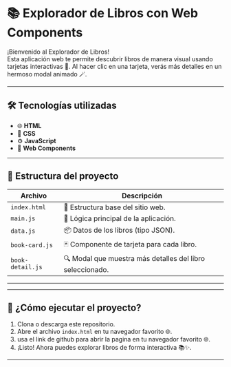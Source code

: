 # 📚 Explorador de Libros con Web Components

¡Bienvenido al Explorador de Libros!  
Esta aplicación web te permite descubrir libros de manera visual usando tarjetas interactivas 📖. Al hacer clic en una tarjeta, verás más detalles en un hermoso modal animado 🪄.

---

## 🛠️ Tecnologías utilizadas

- 🌐 **HTML**
- 🎨 **CSS**
- ⚙️ **JavaScript**
- 🧩 **Web Components**

---

## 📁 Estructura del proyecto

| Archivo              | Descripción                                                |
|----------------------|------------------------------------------------------------|
| `index.html`         | 🧱 Estructura base del sitio web.                          |
| `main.js`            | 🧠 Lógica principal de la aplicación.                      |
| `data.js`            | 📦 Datos de los libros (tipo JSON).                        |
| `book-card.js`       | 🃏 Componente de tarjeta para cada libro.                  |
| `book-detail.js`     | 🔍 Modal que muestra más detalles del libro seleccionado. |
-------------------------------------------------------------------------------------
---

## 🚀 ¿Cómo ejecutar el proyecto?

1. Clona o descarga este repositorio.
2. Abre el archivo `index.html` en tu navegador favorito 🌐.
3. usa el link de github para abrir la pagina en tu navegador favorito 🌐.
4. ¡Listo! Ahora puedes explorar libros de forma interactiva 📚✨.

---
